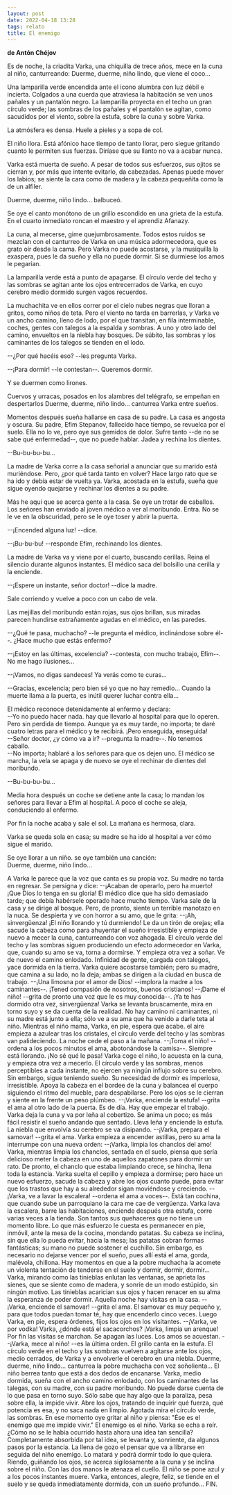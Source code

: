 ```yaml
---
layout: post
date: 2022-04-18 13:28
tags: relato
title: El enemigo
---
```


**de Antón Chéjov**

Es de noche, la criadita Varka, una chiquilla de trece años, mece en la
cuna al niño, canturreando: Duerme, duerme, niño lindo, que viene el
coco...

Una lamparilla verde encendida ante el icono alumbra con luz débil e
incierta. Colgados a una cuerda que atraviesa la habitación se ven unos
pañales y un pantalón negro. La lamparilla proyecta en el techo un gran
círculo verde; las sombras de los pañales y el pantalón se agitan, como
sacudidos por el viento, sobre la estufa, sobre la cuna y sobre Varka.

La atmósfera es densa. Huele a pieles y a sopa de col.

El niño llora. Está afónico hace tiempo de tanto llorar, pero siegue
gritando cuanto le permiten sus fuerzas. Diríase que su llanto no va a
acabar nunca.

Varka está muerta de sueño. A pesar de todos sus esfuerzos, sus ojitos
se cierran y, por más que intente evitarlo, da cabezadas. Apenas puede
mover los labios; se siente la cara como de madera y la cabeza
pequeñita como la de un alfiler.

Duerme, duerme, niño lindo... balbuceó.

Se oye el canto monótono de un grillo escondido en una grieta de la
estufa. En el cuarto inmediato roncan el maestro y el aprendiz Afanazy.

La cuna, al mecerse, gime quejumbrosamente. Todos estos ruidos se
mezclan con el canturreo de Varka en una música adormecedora, que es
grato oír desde la cama. Pero Varka no puede acostarse, y la musiquilla
la exaspera, pues le da sueño y ella no puede dormir. Si se durmiese
los amos le pegarían.

La lamparilla verde está a punto de apagarse. El círculo verde del
techo y las sombras se agitan ante los ojos entrecerrados de Varka, en
cuyo cerebro medio dormido surgen vagos recuerdos.

La muchachita ve en ellos correr por el cielo nubes negras que lloran a
gritos, como niños de teta. Pero el viento no tarda en barrerlas, y
Varka ve un ancho camino, lleno de lodo, por el que transitan, en fila
interminable, coches, gentes con talegos a la espalda y sombras. A uno
y otro lado del camino, envueltos en la niebla hay bosques. De súbito,
las sombras y los caminantes de los talegos se tienden en el lodo.

--¿Por qué hacéis eso? --les pregunta Varka.

--¡Para dormir! --le contestan--. Queremos dormir.

Y se duermen como lirones.

Cuervos y urracas, posados en los alambres del telégrafo, se empeñan en
despertarlos Duerme, duerme, niño lindo... canturrea Varka entre sueños.

Momentos después sueña hallarse en casa de su padre. La casa es angosta
y oscura. Su padre, Efim Stepanov, fallecido hace tiempo, se revuelca
por el suelo. Ella no lo ve, pero oye sus gemidos de dolor. Sufre tanto
--de no se sabe qué enfermedad--, que no puede hablar. Jadea y rechina
los dientes.

--Bu-bu-bu-bu...

La madre de Varka corre a la casa señorial a anunciar que su marido
está muriéndose. Pero, ¿por qué tarda tanto en volver?
Hace largo rato que se ha ido y debía estar de vuelta ya.
Varka, acostada en la estufa, sueña que sigue oyendo quejarse y
rechinar los dientes a su padre.

Más he aquí que se acerca gente a la casa. Se oye un trotar de
caballos. Los señores han enviado al joven médico a ver al moribundo.
Entra. No se le ve en la obscuridad, pero se le oye toser y abrir la
puerta.

--¡Encended alguna luz! --dice.

--¡Bu-bu-bu! --responde Efim, rechinando los dientes.

La madre de Varka va y viene por el cuarto, buscando cerillas. Reina el
silencio durante algunos instantes. El médico saca del bolsillo una
cerilla y la enciende.

--¡Espere un instante, señor doctor! --dice la madre.

Sale corriendo y vuelve a poco con un cabo de vela.

Las mejillas del moribundo están rojas, sus ojos brillan, sus miradas
parecen hundirse extrañamente agudas en el médico, en las paredes.

--¿Qué te pasa, muchacho? --le pregunta el médico, inclinándose sobre
él--. ¿Hace mucho que estás enfermo?

--¡Estoy en las últimas, excelencia? --contesta, con mucho trabajo,
Efim--. No me hago ilusiones...

--¡Vamos, no digas sandeces! Ya verás como te curas...

--Gracias, excelencia; pero bien sé yo que no hay remedio... Cuando la
muerte llama a la puerta, es inútil querer luchar contra ella...

El médico reconoce detenidamente al enfermo y declara:  
--Yo no puedo hacer nada. hay que llevarlo al hospital para que lo
operen. Pero sin perdida de tiempo. Aunque ya es muy tarde, no importa;
te daré cuatro letras para el médico y te recibirá. ¡Pero enseguida,
enseguida!  
--Señor doctor, ¿y cómo va a ir? --pregunta la madre--. No tenemos
caballo.  
--No importa; hablaré a los señores para que os dejen uno.
El médico se marcha, la vela se apaga y de nuevo se oye el rechinar de
dientes del moribundo.

--Bu-bu-bu-bu...

Media hora después un coche se detiene ante la casa; lo mandan los
señores para llevar a Efim al hospital. A poco el coche se aleja,
conduciendo al enfermo.

Por fin la noche acaba y sale el sol. La mañana es hermosa, clara.

Varka se queda sola en casa; su madre se ha ido al hospital a ver cómo
sigue el marido.

Se oye llorar a un niño. se oye también una canción:  
Duerme, duerme, niño lindo...

A Varka le parece que la voz que canta es su propia voz. Su madre no
tarda en regresar. Se persigna y dice:
--¡Acaban de operarlo, pero ha muerto! ¡Que Dios lo tenga en su gloria!
El médico dice que ha sido demasiado tarde; que debía habérsele operado
hace mucho tiempo.
Varka sale de la casa y se dirige al bosque. Pero, de pronto, siente un
terrible manotazo en la nuca. Se despierta y ve con horror a su amo,
que le grita:
--¡Ah, sinvergüenza! ¡El niño llorando y tú durmiendo!
Le da un tirón de orejas; ella sacude la cabeza como para ahuyentar el
sueño irresistible y empieza de nuevo a mecer la cuna, canturreando con
voz ahogada.
El círculo verde del techo y las sombras siguen produciendo un efecto
adormecedor en Varka, que, cuando su amo se va, torna a dormirse. Y
empieza otra vez a soñar.
Ve de nuevo el camino enlodado. Infinidad de gente, cargada con
talegos, yace dormida en la tierra. Varka quiere acostarse también;
pero su madre, que camina a su lado, no la deja; ambas se dirigen a la
ciudad en busca de trabajo.
--¡Una limosna por el amor de Dios! --implora la madre a los
caminantes--. ¡Tened compasión de nosotros, buenos cristianos!
--¡Dame el niño! --grita de pronto una voz que le es muy conocida--.
¡Ya te has dormido otra vez, sinvergüenza!
Varka se levanta bruscamente, mira en torno suyo y se da cuenta de la
realidad. No hay camino ni caminantes, ni su madre está junto a ella;
sólo ve a su ama que ha venido a darle teta al niño.
Mientras el niño mama, Varka, en pie, espera que acabe. el aire empieza
a azulear tras los cristales, el círculo verde del techo y las sombras
van palideciendo. La noche cede el paso a la mañana.
--¡Toma el niño! --ordena a los pocos minutos el ama, abotonándose la
camisa--. Siempre está llorando. ¡No sé qué le pasa!
Varka coge el niño, lo acuesta en la cuna, y empieza otra vez a
mecerlo. El círculo verde y las sombras, menos perceptibles a cada
instante, no ejercen ya ningún influjo sobre su cerebro. Sin embargo,
sigue teniendo sueño. Su necesidad de dormir es imperiosa,
irresistible. Apoya la cabeza en el bordee de la cuna y balancea el
cuerpo siguiendo el ritmo del mueble, para despabilarse. Pero los ojos
se le cierran y siente en la frente un peso plúmbeo.
--¡Varka, enciende la estufa! --grita el ama al otro lado de la puerta.
Es de día. Hay que empezar el trabajo.
Varka deja la cuna y va por leña al cobertizo. Se anima un poco; es más
fácil resistir el sueño andando que sentado.
Lleva leña y enciende la estufa. La niebla que envolvía su cerebro se
va disipando.
--¡Varka, prepara el samovar! --grita el ama.
Varka empieza a encender astillas, pero su ama la interrumpe con una
nueva orden:
--¡Varka, limpia los chanclos del amo!
Varka, mientras limpia los chanclos, sentada en el suelo, piensa que
sería delicioso meter la cabeza en uno de aquellos zapatones para
dormir un rato. De pronto, el chanclo que estaba limpiando crece, se
hincha, llena toda la estancia. Varka suelta el cepillo y empieza a
dormirse; pero hace un nuevo esfuerzo, sacude la cabeza y abre los ojos
cuanto puede, para evitar que los trastos que hay a su alrededor sigan
moviéndose y creciendo.
--¡Varka, ve a lavar la escalera! --ordena el ama a voces--. Está tan
cochina, que cuando sube un parroquiano la cara me cae de vergüenza.
Varka lava la escalera, barre las habitaciones, enciende después otra
estufa, corre varias veces a la tienda. Son tantos sus quehaceres que
no tiene un momento libre.
Lo que más esfuerzo le cuesta es permanecer en pie, inmóvil, ante la
mesa de la cocina, mondando patatas. Su cabeza se inclina, sin que ella
lo pueda evitar, hacia la mesa; las patatas cobran formas fantásticas;
su mano no puede sostener el cuchillo. Sin embargo, es necesario no
dejarse vencer por el sueño, pues allí está el ama, gorda, malévola,
chillona. Hay momentos en que a la pobre muchacha la acomete un
violenta tentación de tenderse en el suelo y dormir, dormir, dormir...
Varka, mirando como las tinieblas enlutan las ventanas, se aprieta las
sienes, que se siente como de madera, y sonríe de un modo estúpido, sin
ningún motivo.
Las tinieblas acarician sus ojos y hacen renacer en su alma la
esperanza de poder dormir.
Aquella noche hay visitas en la casa.
--¡Varka, enciende el samovar! --grita el ama.
El samovar es muy pequeño y, para que todos puedan tomar té, hay que
encenderlo cinco veces.
Luego Varka, en pie, espera órdenes, fijos los ojos en los visitantes.
--¡Varka, ve por vodka! Varka, ¿dónde está el sacacorchos? ¡Varka,
limpia un arenque!
Por fin las visitas se marchan. Se apagan las luces. Los amos se
acuestan.
--¡Varka, mece al niño! --es la última orden.
El grillo canta en la estufa. El círculo verde en el techo y las
sombras vuelven a agitarse ante los ojos, medio cerrados, de Varka y a
envolverle el cerebro en una niebla.
Duerme, duerme, niño lindo...
canturrea la pobre muchacha con voz soñolienta...
El niño berrea tanto que está a dos dedos de encanarse.
Varka, medio dormida, sueña con el ancho camino enlodado, con los
caminantes de las talegas, con su madre, con su padre moribundo. No
puede darse cuenta de lo que pasa en torno suyo. Sólo sabe que hay algo
que la paraliza, pesa sobre ella, la impide vivir. Abre los ojos,
tratando de inquirir qué fuerza, qué potencia es esa, y no saca nada en
limpio. Agotada mira el círculo verde, las sombras. En ese momento oye
gritar al niño y piensa: "Ése es el enemigo que me impide vivir."
El enemigo es el niño.
Varka se echa a reír. ¿Cómo no se le había ocurrido hasta ahora una
idea tan sencilla?
Completamente absorbida por tal idea, se levanta y, sonriente, da
algunos pasos por la estancia. La llena de gozo el pensar que va a
librarse en seguida del niño enemigo. Lo matará y podrá dormir todo lo
que quiera.
Riendo, guiñando los ojos, se acerca sigilosamente a la cuna y se
inclina sobre el niño.
Con las dos manos le atenaza el cuello. El niño se pone azul y a los
pocos instantes muere.
Varka, entonces, alegre, feliz, se tiende en el suelo y se queda
inmediatamente dormida, con un sueño profundo...
FIN.